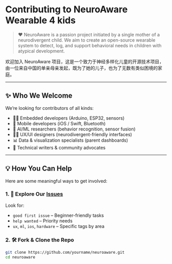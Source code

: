 # Contributing to NeuroAware Wearable 4 kids

> ❤️ NeuroAware is a passion project initiated by a single mother of a neurodivergent child. We aim to create an open-source wearable system to detect, log, and support behavioral needs in children with atypical development.

欢迎加入 NeuroAware 项目，这是一个致力于神经多样化儿童的开源技术项目，由一位来自中国的单亲母亲发起，既为了她的儿子，也为了无数有类似困境的家庭。

---

## ✨ Who We Welcome

We’re looking for contributors of all kinds:

- 👨‍💻 Embedded developers (Arduino, ESP32, sensors)
- 📱 Mobile developers (iOS / Swift, Bluetooth)
- 🧠 AI/ML researchers (behavior recognition, sensor fusion)
- 🧑‍🎨 UX/UI designers (neurodivergent-friendly interfaces)
- 📊 Data & visualization specialists (parent dashboards)
- 🧾 Technical writers & community advocates

---

## 💡 How You Can Help

Here are some meaningful ways to get involved:

### 1. 🧩 Explore Our [Issues](../../issues)
Look for:
- `good first issue` – Beginner-friendly tasks
- `help wanted` – Priority needs
- `ux`, `ml`, `ios`, `hardware` – Specific tags by area

### 2. 🛠️ Fork & Clone the Repo
```bash
git clone https://github.com/yourname/neuroaware.git
cd neuroaware
